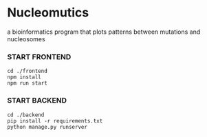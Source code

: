 # Nucleomutics
a bioinformatics program that plots patterns between mutations and nucleosomes

### START FRONTEND ###

```
cd ./frontend
npm install
npm run start
```

### START BACKEND ###
```
cd ./backend
pip install -r requirements.txt
python manage.py runserver
```
